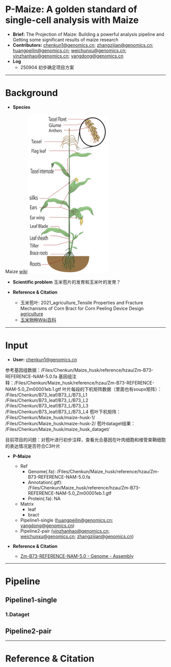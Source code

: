 # P-Maize: A golden standard of single-cell analysis with Maize
- **Brief:** The Projection of Maize: Building a powerful analysis pipeline and Getting some significant results of maize research
- **Contributors:** chenkun1@genomics.cn; zhangzijian@genomics.cn; huangpeilin@genomics.cn; weichunxu@genomics.cn; yinzhanhao@genomics.cn; yangdong@genomics.cn
- **Log**
  - 250904 初步确定项目方案

---
# Background
- **Species**

Maize [wiki](https://en.wikipedia.org/wiki/Maize)
<img src="PNG/Maize_plant_diagram.png" alt="Maize_plant_diagram" style="height: 500px; width: auto;">

- **Scientific problem**
玉米苞片的发育和玉米叶的发育？


- **Reference & Citation**
  - 玉米苞叶: 2021_agriculture_Tensile Properties and Fracture Mechanisms of Corn Bract for Corn Peeling Device Design [agriculture](https://www.mdpi.com/2077-0472/11/8/796)
  - [玉米物种Wiki百科](https://en.wikipedia.org/wiki/Maize)

---
# Input
- **User:** chenkun1@genomics.cn

参考基因组数据：/Files/Chenkun/Maize_husk/reference/hzau/Zm-B73-REFERENCE-NAM-5.0.fa
基因组注释：/Files/Chenkun/Maize_husk/reference/hzau/Zm-B73-REFERENCE-NAM-5.0_Zm00001eb.1.gtf
叶片每段的下机矩阵数据（里面也有soupx矩阵）：	
/Files/Chenkun/B73_leaf/B73_L/B73_L1	
/Files/Chenkun/B73_leaf/B73_L/B73_L2	
/Files/Chenkun/B73_leaf/B73_L/B73_L3	
/Files/Chenkun/B73_leaf/B73_L/B73_L4
苞叶下机矩阵：
/Files/Chenkun/Maize_husk/maize-husk-1/
/Files/Chenkun/Maize_husk/maize-husk-2/
苞叶dataget结果：
/Files/Chenkun/Maize_husk/maize_husk_dataget/

目前项目的问题：对苞叶进行初步注释，查看光合基因在叶肉细胞和维管束鞘细胞的表达情况是否符合C3叶片
- **P-Maize**
  - Ref
    - Genome(.fa): /Files/Chenkun/Maize_husk/reference/hzau/Zm-B73-REFERENCE-NAM-5.0.fa
    - Annotation(.gtf): /Files/Chenkun/Maize_husk/reference/hzau/Zm-B73-REFERENCE-NAM-5.0_Zm00001eb.1.gtf
    - Protein(.fa): NA
  - Matrix
    - leaf
    - bract
  - Pipeline1-single (huangpeilin@genomics.cn; yangdong@genomics.cn)
  - Pipeline2-pair (yinzhanhao@genomics.cn; weichunxu@genomics.cn; zhangzijian@genomics.cn)

- **Reference & Citation**
  - [Zm-B73-REFERENCE-NAM-5.0 - Genome - Assembly](https://www.ncbi.nlm.nih.gov/datasets/genome/GCF_902167145.1/)

---
# Pipeline

## Pipeline1-single
### 1.Dataget



## Pipeline2-pair





---
# Reference & Citation